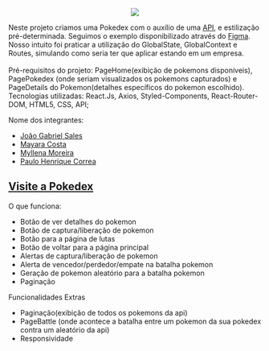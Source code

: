 <p align="center">
  <img  src="https://user-images.githubusercontent.com/102835599/180620763-88ac758b-4d1e-4cfb-9630-8b68cae79e48.png">
</p>





Neste projeto criamos uma Pokedex com o auxílio de uma [API](https://pokeapi.co/), e estilização pré-determinada. Seguimos o exemplo disponibilizado através do [Figma](https://www.figma.com/file/KseyA2Ofghiek2Cy3ZaDre/Wireframe---Pok%C3%A9dex-(Copy)?node-id=2%3A2). Nosso intuito foi praticar a utilização do GlobalState, GlobalContext e Routes, simulando como seria ter que aplicar estando em um empresa.
<br>
<br>
Pré-requisitos do projeto: PageHome(exibição de pokemons disponíveis), PagePokedex (onde seriam visualizados os pokemons capturados) e PageDetails do Pokemon(detalhes específicos do pokemon escolhido).
<br>
Tecnologias utilizadas: React.Js, Axios, Styled-Components, React-Router-DOM, HTML5, CSS, API;
<br>

Nome dos integrantes:
- [João Gabriel Sales](https://github.com/GabeSales)
- [Mayara Costa](https://github.com/aonosorah)
- [Myllena Moreira](https://github.com/Myllenam)
- [Paulo Henrique Correa](https://github.com/phcsilva056)

## [Visite a Pokedex](https://pokedex-five.surge.sh)

O que funciona:
- Botão de ver detalhes do pokemon
- Botão de captura/liberação de pokemon
- Botão para a página de lutas
- Botão de voltar para a página principal
- Alertas de captura/liberação de pokemon
- Alerta de vencedor/perdedor/empate na batalha pokemon
- Geração de pokemon aleatório para a batalha pokemon
- Paginação


Funcionalidades Extras
- Paginação(exibição de todos os pokemons da api)
- PageBattle (onde acontece a batalha entre um pokemon da sua pokedex contra um aleatório da api)
- Responsividade

